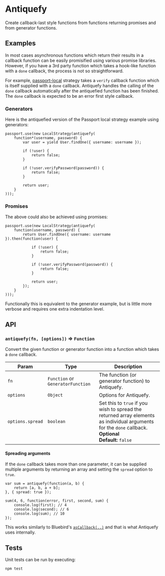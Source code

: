 # Antiquefy

Create callback-last style functions from functions returning promises and from generator functions.

## Examples

In most cases asynchronous functions which return their results in a callback function can be easily promisified using various promise libraries. However, if you have a 3rd party function which takes a hook-like function with a `done` callback, the process is not so straightforward.

For example, [passport-local](https://github.com/jaredhanson/passport-local) strategy takes a `verify` callback function which is itself supplied with a `done` callback. Antiquefy handles the calling of the `done` callback automatically after the antiquefied function has been finished. The `done` callback is expected to be an error first style callback.

### Generators

Here is the antiquefied version of the Passport local strategy example using generators:

	passport.use(new LocalStrategy(antiquefy(
		function*(username, password) {
			var user = yield User.findOne({ username: username });

			if (!user) {
				return false;
			}
			
			if (!user.verifyPassword(password)) {
				return false;
			}
			
			return user;
		}
	)));
	
### Promises

The above could also be achieved using promises:

	passport.use(new LocalStrategy(antiquefy(
		function(username, password) {
			return User.findOne({ username: username }).then(function(user) {

				if (!user) {
					return false;
				}
			
				if (!user.verifyPassword(password)) {
					return false;
				}
			
				return user;
			});
		}
	)));

Functionally this is equivalent to the generator example, but is little more verbose and requires one extra indentation level.

## API

### `antiquefy(fn, [options])` ⇒ `Function`

Convert the given function or generator function into a function which takes a `done` callback.

| Param | Type | Description |
| --- | --- | --- |
| `fn` | `Function` or `GeneratorFunction` | The function (or generator function) to Antiquefy. |
| `options` | `Object` | Options for Antiquefy. |
| `options.spread` | `boolean` | Set this to `true` if you wish to spread the returned array elements as individual arguments for the `done` callback.<br/>**Optional**<br/>**Default:** `false` |

#### Spreading arguments

If the `done` callback takes more than one parameter, it can be supplied multiple arguments by returning an array and setting the `spread` option to `true`.

	var sum = antiquefy(function(a, b) {
		return [a, b, a + b];
	}, { spread: true });

	sum(4, 6, function(error, first, second, sum) {
		console.log(first); // 4
		console.log(second); // 6
		console.log(sum); // 10
	});

This works similarly to Bluebird's [`asCallback(..)`](http://bluebirdjs.com/docs/api/ascallback.html) and that is what Antiquefy uses internally.

## Tests

Unit tests can be run by executing:

	npm test
